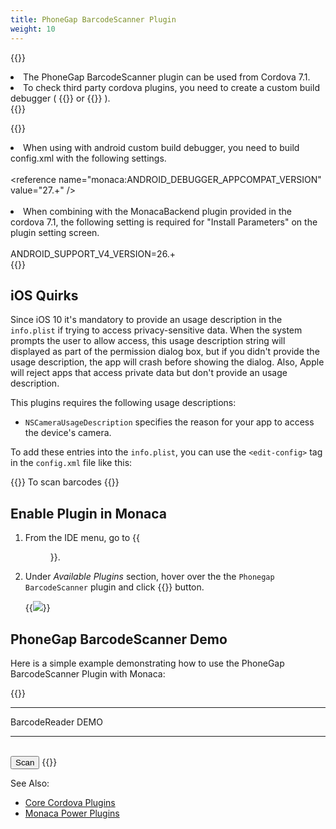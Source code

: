 ```yaml
---
title: PhoneGap BarcodeScanner Plugin
weight: 10
---
```


{{<note>}}
<li>The PhoneGap BarcodeScanner plugin can be used from Cordova 7.1.</li>
<li>To check third party cordova plugins, you need to create a custom build debugger ( {{<link title="Android version" href="https://docs.monaca.io/en/products_guide/debugger/installation/debugger_android/#build-and-install-custom-monaca-debugger">}} or {{<link title="iOS version" href="https://docs.monaca.io/en/products_guide/debugger/installation/debugger_ios/#how-to-build-custom-monaca-debugger">}} ).</li>
{{</note>}}

{{<note>}}
<li>When using with android custom build debugger, you need to build config.xml with the following settings.
<br /><br />
&lt;reference name="monaca:ANDROID_DEBUGGER_APPCOMPAT_VERSION" value="27.+" /&gt;</li><br />
<li>When combining with the MonacaBackend plugin provided in the cordova 7.1, the following setting is required for "Install Parameters" on the plugin setting screen.<br /><br />
ANDROID_SUPPORT_V4_VERSION=26.+</li>
{{</note>}}

## iOS Quirks

Since iOS 10 it's mandatory to provide an usage description in the `info.plist` if trying to access privacy-sensitive data. When the system prompts the user to allow access, this usage description string will displayed as part of the permission dialog box, but if you didn't provide the usage description, the app will crash before showing the dialog. Also, Apple will reject apps that access private data but don't provide an usage description.

This plugins requires the following usage descriptions:

- `NSCameraUsageDescription` specifies the reason for your app to access the device's camera.

To add these entries into the `info.plist`, you can use the `<edit-config>` tag in the `config.xml` file like this:

{{<highlight xml>}}
<edit-config target="NSCameraUsageDescription" file="*-Info.plist" mode="merge">
    <string>To scan barcodes</string>
</edit-config>
{{</highlight>}}

## Enable Plugin in Monaca

1.  From the IDE menu, go to {{<menu menu1="Configure" menu2="Cordova Plugin Settings">}}.

2.  Under *Available Plugins* section, hover over the the `Phonegap BarcodeScanner` plugin and click {{<guilabel name="Enable">}} button.

    {{<img src="/images/reference/third_party_phonegap/phonegap_plugin_barcodescanner/1.png">}}

## PhoneGap BarcodeScanner Demo

Here is a simple example demonstrating how to use the PhoneGap BarcodeScanner Plugin with Monaca:

{{<highlight javascript>}}
<!DOCTYPE HTML>
<html>
<head>
  <title>PhoneGap BarcodeScanner Plugin DEMO</title>

  <meta charset="utf-8">
  <meta name="viewport" content="width=device-width, initial-scale=1, maximum-scale=1, user-scalable=no">
  <meta http-equiv="Content-Security-Policy" content="default-src * data: gap: https://ssl.gstatic.com; style-src * 'unsafe-inline'; script-src * 'unsafe-inline' 'unsafe-eval'">
  <script src="components/loader.js"></script>
  <link rel="stylesheet" href="components/loader.css">
  <link rel="stylesheet" href="css/style.css">
  <script>
    function scanBarcode() {
      cordova.plugins.barcodeScanner.scan(
        function (result) {
          alert("We got a barcode\n" +
                "Result: " + result.text + "\n" +
                "Format: " + result.format + "\n" +
                "Cancelled: " + result.cancelled);
        },
        function (error) {
          alert("Scanning failed: " + error);
        },
        {
          preferFrontCamera : true, // iOS and Android
          showFlipCameraButton : true, // iOS and Android
          showTorchButton : true, // iOS and Android
          torchOn: true, // Android, launch with the torch switched on (if available)
          saveHistory: true, // Android, save scan history (default false)
          prompt : "Place a barcode inside the scan area", // Android
          resultDisplayDuration: 500, // Android, display scanned text for X ms. 0 suppresses it entirely, default 1500
          formats : "QR_CODE,PDF_417", // default: all but PDF_417 and RSS_EXPANDED
          orientation : "landscape", // Android only (portrait|landscape), default unset so it rotates with the device
          disableAnimations : true, // iOS
          disableSuccessBeep: false // iOS and Android
        }
      );
    }
  </script>
</head>
<body>
  <hr> BarcodeReader DEMO <hr><br>
  <input type="button" onClick ="scanBarcode()" value ="Scan" />
</body>
</html>
{{</highlight>}}

See Also:

- [Core Cordova Plugins](../../cordova_7.1)
- [Monaca Power Plugins](../../power_plugins)
